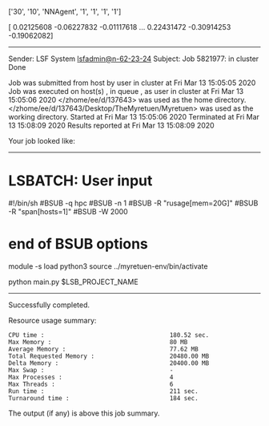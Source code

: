 

 ['30', '10', 'NNAgent', '1', '1', '1', '1'] 


[ 0.02125608 -0.06227832 -0.01117618 ...  0.22431472 -0.30914253
 -0.19062082]

------------------------------------------------------------
Sender: LSF System <lsfadmin@n-62-23-24>
Subject: Job 5821977: <NNAgent3Test0> in cluster <dcc> Done

Job <NNAgent3Test0> was submitted from host <n-62-30-7> by user <s183905> in cluster <dcc> at Fri Mar 13 15:05:05 2020
Job was executed on host(s) <n-62-23-24>, in queue <hpc>, as user <s183905> in cluster <dcc> at Fri Mar 13 15:05:06 2020
</zhome/ee/d/137643> was used as the home directory.
</zhome/ee/d/137643/Desktop/TheMyretuen/Myretuen> was used as the working directory.
Started at Fri Mar 13 15:05:06 2020
Terminated at Fri Mar 13 15:08:09 2020
Results reported at Fri Mar 13 15:08:09 2020

Your job looked like:

------------------------------------------------------------
# LSBATCH: User input
#!/bin/sh
#BSUB -q hpc
#BSUB -n 1
#BSUB -R "rusage[mem=20G]"
#BSUB -R "span[hosts=1]"
#BSUB -W 2000
# end of BSUB options

module -s load python3
source ../myretuen-env/bin/activate

python main.py $LSB_PROJECT_NAME


------------------------------------------------------------

Successfully completed.

Resource usage summary:

    CPU time :                                   180.52 sec.
    Max Memory :                                 80 MB
    Average Memory :                             77.62 MB
    Total Requested Memory :                     20480.00 MB
    Delta Memory :                               20400.00 MB
    Max Swap :                                   -
    Max Processes :                              4
    Max Threads :                                6
    Run time :                                   211 sec.
    Turnaround time :                            184 sec.

The output (if any) is above this job summary.

